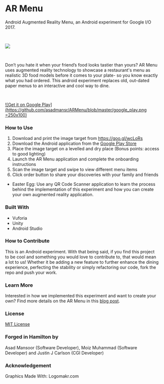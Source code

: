 # AR Menu 

Android Augmented Reality Menu, an Android experiment for Google I/O 2017.

<br />

![](https://github.com/asadmansr/ARMenu/blob/master/giphy.gif)

<br />

Don’t you hate it when your friend’s food looks tastier than yours? AR Menu uses augmented reality technology to showcase a restaurant's menu as realistic 3D food models before it comes to your plate- so you know exactly what you had ordered. This android experiment replaces old, out-dated paper menus to an interactive and cool way to dine.

<br />

[![Get it on Google Play](https://github.com/asadmansr/ARMenu/blob/master/google_play.png =250x100)](https://play.google.com/store/apps/details?id=com.PulsarLabs.ARMenu&hl=en&pli=1)


### How to Use

1) Download and print the image target from https://goo.gl/wcLoRs
2) Download the Android application from the [Google Play Store](https://play.google.com/store/apps/details?id=com.PulsarLabs.ARMenu&hl=en&pli=1)
3) Place the image target on a levelled and dry place (Bonus points: access to good lighting)
4) Launch the AR Menu application and complete the onboarding instructions
5) Scan the image target and swipe to view different menu items
6) Click order button to share your discoveries with your family and friends

* Easter Egg: Use any QR Code Scanner application to learn the process behind the implementation of this experiment and how you can create your own augmented reality application.


### Built With

* Vuforia
* Unity
* Android Studio


### How to Contribute

This is an Android experiment. With that being said, if you find this project to be cool and something you would love to contribute to, that would mean a lot to us! Whether it be adding a new feature to further enhance the dining experience, perfecting the stability or simply refactoring our code, fork the repo and push your work.


### Learn More

Interested in how we implemented this experiment and want to create your own? Find more details on the AR Menu in this [blog post](https://medium.com/@asadmansoor/android-experiment-f816ef6b3ad5).


### License

[MIT License](https://github.com/asadmansr/ARMenu/blob/master/LICENSE.md)


### Forged in Hamilton by

Asad Mansoor (Software Developer), Moiz Muhammad (Software Developer) and Justin J Carlson (CGI Developer)


### Acknowledgement

Graphics Made With: Logomakr.com


